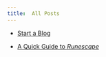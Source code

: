 ```yaml
---
title:  All Posts
---
```


- [Start a Blog](https://nurriol2.github.io/deep-learning-diary/2020/10/28/start-a-blog.html)

- [A Quick Guide to *Runescape*](https://nurriol2.github.io/deep-learning-diary/2020/12/20/runescape-quick-guide.html)
